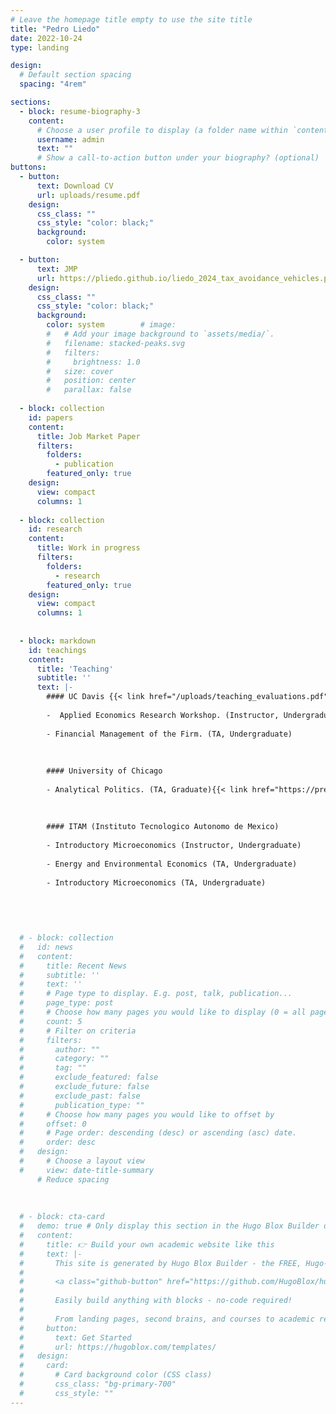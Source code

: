 ```yaml
---
# Leave the homepage title empty to use the site title
title: "Pedro Liedo"
date: 2022-10-24
type: landing

design:
  # Default section spacing
  spacing: "4rem"

sections:
  - block: resume-biography-3
    content:
      # Choose a user profile to display (a folder name within `content/authors/`)
      username: admin
      text: ""
      # Show a call-to-action button under your biography? (optional)
buttons:
  - button:
      text: Download CV
      url: uploads/resume.pdf
    design:
      css_class: "" 
      css_style: "color: black;"
      background:
        color: system

  - button:
      text: JMP
      url: https://pliedo.github.io/liedo_2024_tax_avoidance_vehicles.pdf
    design:
      css_class: "" 
      css_style: "color: black;"
      background:
        color: system        # image:
        #   # Add your image background to `assets/media/`.
        #   filename: stacked-peaks.svg
        #   filters:
        #     brightness: 1.0
        #   size: cover
        #   position: center
        #   parallax: false
        
  - block: collection
    id: papers
    content:
      title: Job Market Paper
      filters:
        folders:
          - publication
        featured_only: true
    design:
      view: compact
      columns: 1
      
  - block: collection
    id: research
    content:
      title: Work in progress
      filters:
        folders:
          - research
        featured_only: true
    design:
      view: compact
      columns: 1
      
 
  - block: markdown
    id: teachings
    content:
      title: 'Teaching'
      subtitle: ''
      text: |-
        #### UC Davis {{< link href="/uploads/teaching_evaluations.pdf" text="(Evaluations)" >}}
        
        -  Applied Economics Research Workshop. (Instructor, Undergraduate) {{< link href="/uploads/Syllabus_198.pdf" text="Syllabus" >}}
             
        - Financial Management of the Firm. (TA, Undergraduate)
        
        
        
        #### University of Chicago
        
        - Analytical Politics. (TA, Graduate){{< link href="https://press.princeton.edu/books/hardcover/9780691168739/political-economy-for-public-policy?srsltid=AfmBOooWieNJNo6hVIT0MMKpf_Rek6QmmyeCJbCChMmHPKy7lZJriWri" text="Book" >}} 
        
        
        
        #### ITAM (Instituto Tecnologico Autonomo de Mexico)
        
        - Introductory Microeconomics (Instructor, Undergraduate)
        
        - Energy and Environmental Economics (TA, Undergraduate)
        
        - Introductory Microeconomics (TA, Undergraduate)
        
        

 
 
  # - block: collection
  #   id: news
  #   content:
  #     title: Recent News
  #     subtitle: ''
  #     text: ''
  #     # Page type to display. E.g. post, talk, publication...
  #     page_type: post
  #     # Choose how many pages you would like to display (0 = all pages)
  #     count: 5
  #     # Filter on criteria
  #     filters:
  #       author: ""
  #       category: ""
  #       tag: ""
  #       exclude_featured: false
  #       exclude_future: false
  #       exclude_past: false
  #       publication_type: ""
  #     # Choose how many pages you would like to offset by
  #     offset: 0
  #     # Page order: descending (desc) or ascending (asc) date.
  #     order: desc
  #   design:
  #     # Choose a layout view
  #     view: date-title-summary
      # Reduce spacing
      
  
  
  # - block: cta-card
  #   demo: true # Only display this section in the Hugo Blox Builder demo site
  #   content:
  #     title: 👉 Build your own academic website like this
  #     text: |-
  #       This site is generated by Hugo Blox Builder - the FREE, Hugo-based open source website builder trusted by 250,000+ academics like you.
  # 
  #       <a class="github-button" href="https://github.com/HugoBlox/hugo-blox-builder" data-color-scheme="no-preference: light; light: light; dark: dark;" data-icon="octicon-star" data-size="large" data-show-count="true" aria-label="Star HugoBlox/hugo-blox-builder on GitHub">Star</a>
  # 
  #       Easily build anything with blocks - no-code required!
  #       
  #       From landing pages, second brains, and courses to academic resumés, conferences, and tech blogs.
  #     button:
  #       text: Get Started
  #       url: https://hugoblox.com/templates/
  #   design:
  #     card:
  #       # Card background color (CSS class)
  #       css_class: "bg-primary-700"
  #       css_style: ""
---
```

